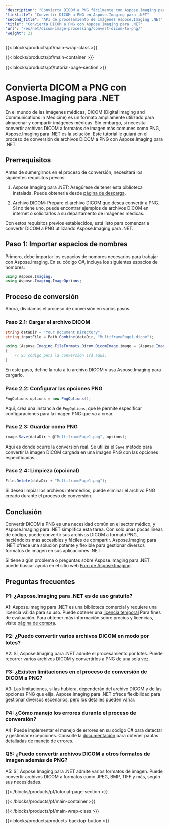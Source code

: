 ```yaml
---
"description": "Convierta DICOM a PNG fácilmente con Aspose.Imaging para .NET. Optimice el intercambio de imágenes médicas."
"linktitle": "Convertir DICOM a PNG en Aspose.Imaging para .NET"
"second_title": "API de procesamiento de imágenes Aspose.Imaging .NET"
"title": "Convierta DICOM a PNG con Aspose.Imaging para .NET"
"url": "/es/net/dicom-image-processing/convert-dicom-to-png/"
"weight": 21
---
```


{{< blocks/products/pf/main-wrap-class >}}

{{< blocks/products/pf/main-container >}}

{{< blocks/products/pf/tutorial-page-section >}}

# Convierta DICOM a PNG con Aspose.Imaging para .NET

En el mundo de las imágenes médicas, DICOM (Digital Imaging and Communications in Medicine) es un formato ampliamente utilizado para almacenar y compartir imágenes médicas. Sin embargo, si necesita convertir archivos DICOM a formatos de imagen más comunes como PNG, Aspose.Imaging para .NET es la solución. Este tutorial le guiará en el proceso de conversión de archivos DICOM a PNG con Aspose.Imaging para .NET.

## Prerrequisitos

Antes de sumergirnos en el proceso de conversión, necesitará los siguientes requisitos previos:

1. Aspose.Imaging para .NET: Asegúrese de tener esta biblioteca instalada. Puede obtenerla desde [página de descarga](https://releases.aspose.com/imaging/net/).

2. Archivo DICOM: Prepare el archivo DICOM que desea convertir a PNG. Si no tiene uno, puede encontrar ejemplos de archivos DICOM en internet o solicitarlos a su departamento de imágenes médicas.

Con estos requisitos previos establecidos, está listo para comenzar a convertir DICOM a PNG utilizando Aspose.Imaging para .NET.

## Paso 1: Importar espacios de nombres

Primero, debe importar los espacios de nombres necesarios para trabajar con Aspose.Imaging. En su código C#, incluya los siguientes espacios de nombres:

```csharp
using Aspose.Imaging;
using Aspose.Imaging.ImageOptions;
```

## Proceso de conversión

Ahora, dividamos el proceso de conversión en varios pasos.

### Paso 2.1: Cargar el archivo DICOM

```csharp
string dataDir = "Your Document Directory";
string inputFile = Path.Combine(dataDir, "MultiframePage1.dicom");

using (Aspose.Imaging.FileFormats.Dicom.DicomImage image = (Aspose.Imaging.FileFormats.Dicom.DicomImage)Image.Load(inputFile))
{
    // Su código para la conversión irá aquí.
}
```

En este paso, define la ruta a tu archivo DICOM y usa Aspose.Imaging para cargarlo.

### Paso 2.2: Configurar las opciones PNG

```csharp
PngOptions options = new PngOptions();
```

Aquí, crea una instancia de `PngOptions`, que le permite especificar configuraciones para la imagen PNG que va a crear.

### Paso 2.3: Guardar como PNG

```csharp
image.Save(dataDir + @"MultiframePage1.png", options);
```

Aquí es donde ocurre la conversión real. Se utiliza el `Save` método para convertir la imagen DICOM cargada en una imagen PNG con las opciones especificadas.

### Paso 2.4: Limpieza (opcional)

```csharp
File.Delete(dataDir + "MultiframePage1.png");
```

Si desea limpiar los archivos intermedios, puede eliminar el archivo PNG creado durante el proceso de conversión.

## Conclusión

Convertir DICOM a PNG es una necesidad común en el sector médico, y Aspose.Imaging para .NET simplifica esta tarea. Con solo unas pocas líneas de código, puede convertir sus archivos DICOM a formato PNG, haciéndolos más accesibles y fáciles de compartir. Aspose.Imaging para .NET ofrece una solución potente y flexible para gestionar diversos formatos de imagen en sus aplicaciones .NET.

Si tiene algún problema o preguntas sobre Aspose.Imaging para .NET, puede buscar ayuda en el sitio web [Foro de Aspose.Imaging](https://forum.aspose.com/).

## Preguntas frecuentes

### P1: ¿Aspose.Imaging para .NET es de uso gratuito?

A1: Aspose.Imaging para .NET es una biblioteca comercial y requiere una licencia válida para su uso. Puede obtener una [licencia temporal](https://purchase.aspose.com/temporary-license/) Para fines de evaluación. Para obtener más información sobre precios y licencias, visite [página de compra](https://purchase.aspose.com/buy).

### P2: ¿Puedo convertir varios archivos DICOM en modo por lotes?

A2: Sí, Aspose.Imaging para .NET admite el procesamiento por lotes. Puede recorrer varios archivos DICOM y convertirlos a PNG de una sola vez.

### P3: ¿Existen limitaciones en el proceso de conversión de DICOM a PNG?

A3: Las limitaciones, si las hubiera, dependerán del archivo DICOM y de las opciones PNG que elija. Aspose.Imaging para .NET ofrece flexibilidad para gestionar diversos escenarios, pero los detalles pueden variar.

### P4: ¿Cómo manejo los errores durante el proceso de conversión?

A4: Puede implementar el manejo de errores en su código C# para detectar y gestionar excepciones. Consulte la [documentación](https://reference.aspose.com/imaging/net/) para obtener pautas detalladas de manejo de errores.

### Q5: ¿Puedo convertir archivos DICOM a otros formatos de imagen además de PNG?

A5: Sí, Aspose.Imaging para .NET admite varios formatos de imagen. Puede convertir archivos DICOM a formatos como JPEG, BMP, TIFF y más, según sus necesidades.

{{< /blocks/products/pf/tutorial-page-section >}}

{{< /blocks/products/pf/main-container >}}

{{< /blocks/products/pf/main-wrap-class >}}

{{< blocks/products/products-backtop-button >}}